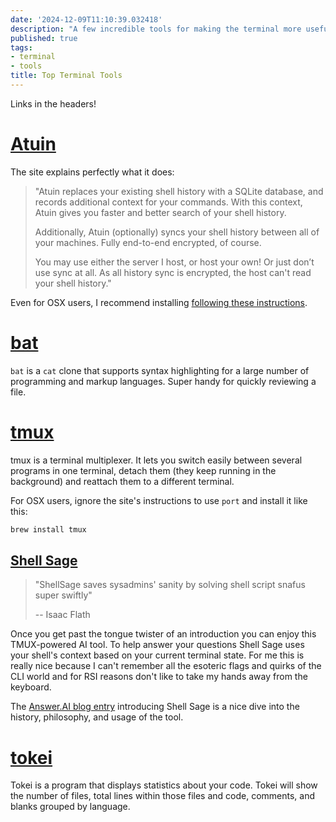 ```yaml
---
date: '2024-12-09T11:10:39.032418'
description: "A few incredible tools for making the terminal more useful and fun."
published: true
tags:
- terminal
- tools
title: Top Terminal Tools
---
```


Links in the headers!

# [Atuin](https://atuin.sh/)

The site explains perfectly what it does:

> "Atuin replaces your existing shell history with a SQLite database, and records additional context for your commands. With this context, Atuin gives you faster and better search of your shell history.
>
> Additionally, Atuin (optionally) syncs your shell history between all of your machines. Fully end-to-end encrypted, of course.
>
> You may use either the server I host, or host your own! Or just don’t use sync at all. As all history sync is encrypted, the host can't read your shell history."

Even for OSX users, I recommend installing [following these instructions](https://docs.atuin.sh/#quickstart).

# [bat](https://github.com/sharkdp/bat)

`bat` is a `cat` clone that supports syntax highlighting for a large number of programming and markup languages. Super handy for quickly reviewing a file. 

# [tmux](https://github.com/tmux/tmux)

tmux is a terminal multiplexer. It lets you switch easily between several programs in one terminal, detach them (they keep running in the background) and reattach them to a different terminal.

For OSX users, ignore the site's instructions to use `port` and install it like this:

```sh
brew install tmux
```

## [Shell Sage](https://github.com/answerDotAI/shell_sage)

> "ShellSage saves sysadmins' sanity by solving shell script snafus super swiftly"
>
> -- Isaac Flath

Once you get past the tongue twister of an introduction you can enjoy this TMUX-powered AI tool. To help answer your questions Shell Sage uses your shell's context based on your current terminal state. For me this is really nice because I can't remember all the esoteric flags and quirks of the CLI world and for RSI reasons don't like to take my hands away from the keyboard.

The [Answer.AI blog entry](https://www.answer.ai/posts/2024-12-05-introducing-shell-sage.html) introducing Shell Sage is a nice dive into the history, philosophy, and usage of the tool.

# [tokei](https://github.com/XAMPPRocky/tokei)

Tokei is a program that displays statistics about your code. Tokei will show the number of files, total lines within those files and code, comments, and blanks grouped by language. 